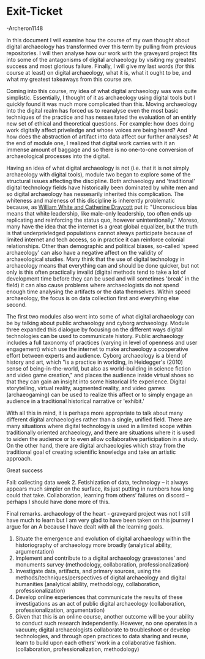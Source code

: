 # Exit-Ticket
-Archeron1148

In this document I will examine how the course of my own thought about digital archaeology has transformed over this term by pulling from previous repositories. I will then analyse how our work with the graveyard project fits into some of the antagonisms of digital archaeology by visiting my greatest success and most glorious failure. Finally, I will give my last words (for this course at least) on digital archaeology, what it is, what it ought to be, and what my greatest takeaways from this course are.

Coming into this course, my idea of what digital archaeology was was quite simplistic. Essentially, I thought of it as archaeology using digital tools but I quickly found it was much more complicated than this. Moving archaeology into the digital realm has forced us to reanalyse even the most basic techniques of the practice and has nessesitated the evaluation of an entirly new set of ethical and theoretical questions. For example: how does doing work digitally affect priveledge and whose voices are being heard? And how does the abstraction of artifact into data affect our further analyses? At the end of module one, I realized that digital work carries with it an immense amount of baggage and so there is no one-to-one conversion of archaeological processes into the digital.

Having an idea of what digital archaeology is not (i.e. that it is not simply archaeology with digital tools), module two began to explore some of the structural issues affecting the discipline. Both archaeology and 'traditional' digital technology fields have historically been dominated by white men and so digital archaeology has nessesarily inherited this complication. The whiteness and maleness of this discipline is inherently problematic because, as [William White and Catherine Draycott](https://www.sapiens.org/archaeology/archaeology-diversity/) put it: "Unconscious bias means that white leadership, like male-only leadership, too often ends up replicating and reinforcing the status quo, however unintentionally." Moreso, many have the idea that the internet is a great global equalizer, but the truth is that underprivledged populations cannot always participate because of limited internet and tech access, so in practice it can reinforce colonial relationships. Other than demographic and political biases, so-called 'speed archaeology' can also have a negative affect on the validity of archaeological studies. Many think that the use of digital technology in archaeology means that everything can and should be done quicker, but not only is this often practically invalid (digital methods tend to take a lot of development time before they can be used and will sometimes 'break' in the field) it can also cause problems where archaeologists do not spend enough time analysing the artifacts or the data themselves. Within speed archaeology, the focus is on data collection first and everything else second. 

The first two modules also went into some of what digital archaeology can be by talking about public archaeology and cyborg archaeology. Module three expanded this dialogue by focusing on the different ways digital technologies can be used to communicate history. Public archaeology includes a full taxonomy of practices (varying in level of openness and user engagement) which use the internet to make archaeology a cooperative effort between experts and audience. Cyborg archaeology is a blend of history and art, which "is a practice in worlding, in Heidegger's (2010) sense of being-in-the-world, but also as world-building in science fiction and video game creation," and places the audience inside virtual shoes so that they can gain an insight into some historical life experience. Digital storytelling, virtual reality, augmented reality, and video games (archaeogaming) can be used to realize this affect or to simply engage an audience in a traditional historical narrative or 'exhibit.'

With all this in mind, it is perhaps more appropriate to talk about many different digital archaeologies rather than a single, unified field. There are many situations where digital technology is used in a limited scope within traditionally oriented archaeology, and there are situations where it is used to widen the audience or to even allow collaborative participation in a study. On the other hand, there are digital archaeologies which stray from the traditional goal of creating scientific knowledge and take an artistic approach.

Great success

Fail: collecting data week 2. Fetishization of data, technology – it always appears much simpler on the surface, its just putting in numbers how long could that take. Collaboration, learning from others’ failures on discord – perhaps I should have done more of this.

Final remarks.
archaeology of the heart - graveyard project was not
I still have much to learn but I am very glad to have been taken on this journey
I argue for an A because I have dealt with all the learning goals.

1. Situate the emergence and evolution of digital archaeology within the historiography of archaeology more broadly (analytical ability, argumentation)
2. Implement and contribute to a digital archaeology gravestones’ and monuments survey (methodology, collaboration, professionalization)
3. Investigate data, artifacts, and primary sources, using the methods/techniques/perspectives of digital archaeology and digital humanities (analytical ability, methodology, collaboration, professionalization)
4. Develop online experiences that communicate the results of these investigations as an act of public digital archaeology (collaboration, professionalization, argumentation)
5. Given that this is an online course, another outcome will be your ability to conduct such research independently. However, no one operates in a vacuum; digital archaeologists collaborate to troubleshoot or develop technologies, and through open practices to data sharing and reuse, learn to build upon each others’ work in a collaborative fashion. (collaboration, professionalization, methodology)


